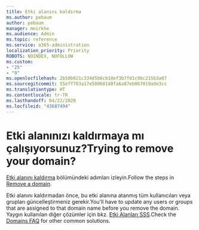 ```yaml
---
title: Etki alanını kaldırma
ms.author: pebaum
author: pebaum
manager: mnirkhe
ms.audience: Admin
ms.topic: reference
ms.service: o365-administration
localization_priority: Priority
ROBOTS: NOINDEX, NOFOLLOW
ms.custom:
- "25"
- "9"
ms.openlocfilehash: 2b50b021c334d5b6cb18ef3b7fd1c9bc215b3a07
ms.sourcegitcommit: 55eff703a17e500681d8fa6a87eb067019ade3cc
ms.translationtype: HT
ms.contentlocale: tr-TR
ms.lasthandoff: 04/22/2020
ms.locfileid: "43687494"
---
```

# <a name="trying-to-remove-your-domain"></a><span data-ttu-id="7fca9-102">Etki alanınızı kaldırmaya mı çalışıyorsunuz?</span><span class="sxs-lookup"><span data-stu-id="7fca9-102">Trying to remove your domain?</span></span>

<span data-ttu-id="7fca9-103">[Etki alanını kaldırma](https://docs.microsoft.com/office365/admin/get-help-with-domains/remove-a-domain) bölümündeki adımları izleyin.</span><span class="sxs-lookup"><span data-stu-id="7fca9-103">Follow the steps in [Remove a domain](https://docs.microsoft.com/office365/admin/get-help-with-domains/remove-a-domain).</span></span>
  
<span data-ttu-id="7fca9-104">Etki alanını kaldırmadan önce, bu etki alanına atanmış tüm kullanıcıları veya grupları güncelleştirmeniz gerekir.</span><span class="sxs-lookup"><span data-stu-id="7fca9-104">You'll have to update any users or groups that are assigned to that domain name before you remove the domain.</span></span> <span data-ttu-id="7fca9-105">Yaygın kullanılan diğer çözümler için bkz. [Etki Alanları SSS](https://docs.microsoft.com/office365/admin/setup/domains-faq).</span><span class="sxs-lookup"><span data-stu-id="7fca9-105">Check the [Domains FAQ](https://docs.microsoft.com/office365/admin/setup/domains-faq) for other common solutions.</span></span>
  